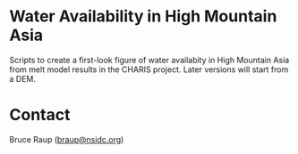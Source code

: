 # Water Availability in High Mountain Asia

Scripts to create a first-look figure of water availabity in High Mountain Asia from melt model results in the CHARIS project.  Later versions will start from a DEM.

# Contact

Bruce Raup (braup@nsidc.org)
